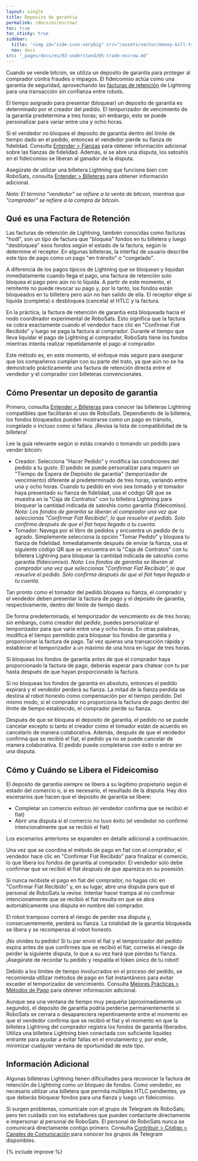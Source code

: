 ```yaml
---
layout: single
title: Deposito de garantia
permalink: /docs/es/escrow/
toc: true
toc_sticky: true
sidebar:
  title: '<img id="side-icon-verybig" src="/assets/vector/money-bill-transfer.svg"/>Deposito de garantia'
  nav: docs
src: "_pages/docs/es/03-understand/05-trade-escrow.md"
---
```


Cuando se vende bitcoin, se utiliza un deposito de garantia para proteger al comprador contra fraudes o impagos. El fideicomiso actúa como una garantía de seguridad, aprovechando las [facturas de retención](https://github.com/lightningnetwork/lnd/pull/2022) de Lightning para una transacción sin confianza entre robots.

El tiempo asignado para presentar (bloquear) un deposito de garantia es determinado por el creador del pedido. El temporizador de vencimiento de la garantia predetermina a tres horas; sin embargo, esto se puede personalizar para variar entre una y ocho horas.

Si el vendedor no bloquea el deposito de garantia dentro del límite de tiempo dado en el pedido, entonces el vendedor pierde su fianza de fidelidad. Consulta [Entender > Fianzas](/docs/es/bonds/) para obtener información adicional sobre las fianzas de fidelidad. Además, si se abre una disputa, los satoshis en el fideicomiso se liberan al ganador de la disputa.

Asegúrate de utilizar una billetera Lightning que funcione bien con RoboSats, consulta [Entender > Billeteras](/docs/es/wallets/) para obtener información adicional.

*Nota: El término "vendedor" se refiere a la venta de bitcoin, mientras que "comprador" se refiere a la compra de bitcoin.*

## **Qué es una Factura de Retención**

Las facturas de retención de Lightning, también conocidas como facturas "hodl", son un tipo de factura que "bloquea" fondos en tu billetera y luego "desbloquea" esos fondos según el estado de la factura, según lo determine el receptor. En algunas billeteras, la interfaz de usuario describe este tipo de pago como un pago "en tránsito" o "congelado".

A diferencia de los pagos típicos de Lightning que se bloquean y liquidan inmediatamente cuando llega el pago, una factura de retención solo bloquea el pago pero aún no lo liquida. A partir de este momento, el remitente no puede revocar su pago y, por lo tanto, los fondos están bloqueados en tu billetera pero aún no han salido de ella. El receptor elige si liquida (completa) o desbloquea (cancela) el HTLC y la factura.

En la práctica, la factura de retención de garantia está bloqueada hacia el nodo coordinador experimental de RoboSats. Esto significa que la factura se cobra exactamente cuando el vendedor hace clic en "Confirmar Fiat Recibido" y luego se paga la factura al comprador. Durante el tiempo que lleva liquidar el pago de Lightning al comprador, RoboSats tiene los fondos mientras intenta realizar repetidamente el pago al comprador.

Este método es, en este momento, el enfoque más seguro para asegurar que los compañeros cumplan con su parte del trato, ya que aún no se ha demostrado prácticamente una factura de retención directa entre el vendedor y el comprador con billeteras convencionales.

## **Cómo Presentar un deposito de garantia**

Primero, consulta [Entender > Billeteras](/docs/es/wallets/) para conocer las billeteras Lightning compatibles que facilitarán el uso de RoboSats. Dependiendo de la billetera, los fondos bloqueados pueden mostrarse como un pago en tránsito, congelado o incluso como si fallara. ¡Revisa la lista de compatibilidad de la billetera!

Lee la guía relevante según si estás creando o tomando un pedido para vender bitcoin:

-   Creador: Selecciona "Hacer Pedido" y modifica las condiciones del pedido a tu gusto. El pedido se puede personalizar para requerir un "Tiempo de Espera de Depósito de garantia" (temporizador de vencimiento) diferente al predeterminado de tres horas, variando entre una y ocho horas. Cuando tu pedido en vivo sea tomado y el tomador haya presentado su fianza de fidelidad, usa el código QR que se muestra en la "Caja de Contratos" con tu billetera Lightning para bloquear la cantidad indicada de satoshis como garantía (fideicomiso). *Nota: Los fondos de garantia se liberan al comprador una vez que seleccionas "Confirmar Fiat Recibido", lo que resuelve el pedido. Solo confirma después de que el fiat haya llegado a tu cuenta.*
-   Tomador: Navega por el libro de pedidos y encuentra un pedido de tu agrado. Simplemente selecciona la opción "Tomar Pedido" y bloquea tu fianza de fidelidad. Inmediatamente después de enviar la fianza, usa el siguiente código QR que se encuentra en la "Caja de Contratos" con tu billetera Lightning para bloquear la cantidad indicada de satoshis como garantía (fideicomiso). *Nota: Los fondos de garantia se liberan al comprador una vez que seleccionas "Confirmar Fiat Recibido", lo que resuelve el pedido. Solo confirma después de que el fiat haya llegado a tu cuenta.*

Tan pronto como el tomador del pedido bloquea su fianza, el comprador y el vendedor deben presentar la factura de pago y el deposito de garantia, respectivamente, dentro del límite de tiempo dado.

De forma predeterminada, el temporizador de vencimiento es de tres horas; sin embargo, como creador del pedido, puedes personalizar el temporizador para que varíe entre una y ocho horas. En otras palabras, modifica el tiempo permitido para bloquear los fondos de garantia y proporcionar la factura de pago. Tal vez quieras una transacción rápida y establecer el temporizador a un máximo de una hora en lugar de tres horas.

Si bloqueas los fondos de garantia antes de que el comprador haya proporcionado la factura de pago, deberás esperar para chatear con tu par hasta después de que hayan proporcionado la factura.

Si no bloqueas los fondos de garantia en absoluto, entonces el pedido expirará y el vendedor perderá su fianza. La mitad de la fianza perdida se destina al robot honesto como compensación por el tiempo perdido. Del mismo modo, si el comprador no proporciona la factura de pago dentro del límite de tiempo establecido, el comprador pierde su fianza.

Después de que se bloquea el deposito de garantia, el pedido no se puede cancelar excepto si tanto el creador como el tomador están de acuerdo en cancelarlo de manera colaborativa. Además, después de que el vendedor confirma que se recibió el fiat, el pedido ya no se puede cancelar de manera colaborativa. El pedido puede completarse con éxito o entrar en una disputa.

## **Cómo y Cuándo se Libera el Fideicomiso**

El deposito de garantia siempre se libera a su legítimo propietario según el estado del comercio o, si es necesario, el resultado de la disputa. Hay dos escenarios que hacen que el deposito de garantia se libere:

-   Completar un comercio exitoso (el vendedor confirma que se recibió el fiat)
-   Abrir una disputa si el comercio no tuvo éxito (el vendedor no confirmó intencionalmente que se recibió el fiat)

Los escenarios anteriores se expanden en detalle adicional a continuación.

Una vez que se coordina el método de pago en fiat con el comprador, el vendedor hace clic en "Confirmar Fiat Recibido" para finalizar el comercio, lo que libera los fondos de garantia al comprador. El vendedor solo debe confirmar que se recibió el fiat *después* de que aparezca en su posesión.

Si nunca recibiste el pago en fiat del comprador, no hagas clic en "Confirmar Fiat Recibido" y, en su lugar, abre una disputa para que el personal de RoboSats la revise. Intentar hacer trampa al no confirmar intencionalmente que se recibió el fiat resulta en que se abra automáticamente una disputa en nombre del comprador.

El robot tramposo correrá el riesgo de perder esa disputa y, consecuentemente, perderá su fianza. La totalidad de la garantia bloqueada se libera y se recompensa al robot honesto.

¡No olvides tu pedido! Si tu par envió el fiat y el temporizador del pedido expira antes de que confirmes que se recibió el fiat, correrás el riesgo de perder la siguiente disputa, lo que a su vez hará que pierdas tu fianza. ¡Asegúrate de recordar tu pedido y respalda el token único de tu robot!

Debido a los límites de tiempo involucrados en el proceso del pedido, se recomienda utilizar métodos de pago en fiat instantáneos para evitar exceder el temporizador de vencimiento. Consulta [Mejores Prácticas > Métodos de Pago](/docs/es/payment-methods/) para obtener información adicional.

Aunque sea una ventana de tiempo muy pequeña (aproximadamente un segundo), el deposito de garantia podría perderse permanentemente si RoboSats se cerrara o desapareciera repentinamente entre el momento en que el vendedor confirma que se recibió el fiat y el momento en que la billetera Lightning del comprador registra los fondos de garantia liberados. Utiliza una billetera Lightning bien conectada con suficiente liquidez entrante para ayudar a evitar fallas en el enrutamiento y, por ende, minimizar cualquier ventana de oportunidad de este tipo.

## **Información Adicional**

Algunas billeteras Lightning tienen dificultades para reconocer la factura de retención de Lightning como un bloqueo de fondos. Como vendedor, es necesario utilizar una billetera que permita múltiples HTLC pendientes, ya que deberás bloquear fondos para una fianza y luego un fideicomiso.

Si surgen problemas, comunícate con el grupo de Telegram de RoboSats; pero ten cuidado con los estafadores que pueden contactarte directamente e impersonar al personal de RoboSats. El personal de RoboSats nunca se comunicará directamente contigo primero. Consulta [Contribuir > Código > Canales de Comunicación](/contribute/code/#communication-channels) para conocer los grupos de Telegram disponibles.

{% include improve %}
